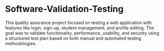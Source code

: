 # Software-Validation-Testing
This quality assurance project focused on testing a web application with features like login, sign-up, student management, and profile editing. The goal was to validate functionality, performance, usability, and security using a structured test plan based on both manual and automated testing methodologies.
